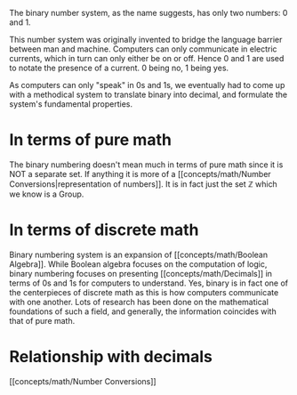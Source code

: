 The binary number system, as the name suggests, has only two numbers: 0 and 1. 

This number system was originally invented to bridge the language barrier between man and machine. Computers can only communicate in electric currents, which in turn can only either be on or off. Hence 0 and 1 are used to notate the presence of a current. 0 being no, 1 being yes.

As computers can only "speak" in 0s and 1s, we eventually had to come up with a methodical system to translate binary into decimal, and formulate the system's fundamental properties.
# In terms of pure math
The binary numbering doesn't mean much in terms of pure math since it is NOT a separate set. If anything it is more of a [[concepts/math/Number Conversions|representation of numbers]]. It is in fact just the set $\mathbb{Z}$ which we know is a Group.
# In terms of discrete math
Binary numbering system is an expansion of [[concepts/math/Boolean Algebra]]. While Boolean algebra focuses on the computation of logic, binary numbering focuses on presenting [[concepts/math/Decimals]] in terms of 0s and 1s for computers to understand. Yes, binary is in fact one of the centerpieces of discrete math as this is how computers communicate with one another. Lots of research has been done on the mathematical foundations of such a field, and generally, the information coincides with that of pure math.
# Relationship with decimals
[[concepts/math/Number Conversions]]